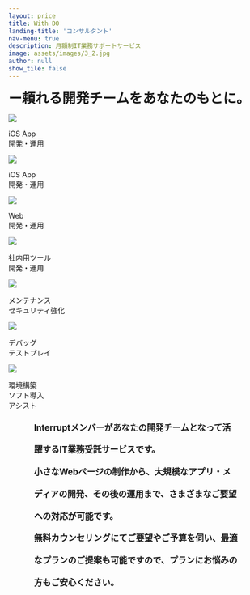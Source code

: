 ```yaml
---
layout: price
title: With DO 
landing-title: 'コンサルタント'
nav-menu: true
description: 月額制IT業務サポートサービス
image: assets/images/3_2.jpg
author: null
show_tile: false
---
```

<span style="font-weight:bold;font-size:1.9em;margin-bottom:40px;">ー頼れる開発チームをあなたのもとに。</span><br>
<div class="withdoimages">
<div><img src="/assets/images/icons8/icons8-apple-app-store-250.png"/><p>iOS App<br>開発・運用</p></div>
<div><img src="/assets/images/icons8/icons8-androidos-512.png"/><p>iOS App<br>開発・運用</p></div>
<div><img src="/assets/images/icons8/icons8-ww-64.png"/><p>Web<br>開発・運用</p></div>
<div><img src="/assets/images/icons8/icons8-service-512.png"/><p>社内用ツール<br>開発・運用</p></div>
<div><img src="/assets/images/icons8/icons8-security-100.png"/><p>メンテナンス<br>セキュリティ強化</p></div>
<div><img src="/assets/images/icons8/icons8-todo-100.png"/><p>デバッグ<br>テストプレイ</p></div>
<div><img src="/assets/images/icons8/icons8-cs-90.png"/><p>環境構築<br>ソフト導入<br>アシスト</p></div>
</div>

<div style="font-weight:bold;font-size:1.2em;line-height:2.6em;padding: 0 3em;">
Interruptメンバーがあなたの開発チームとなって活躍するIT業務受託サービスです。<br>
小さなWebページの制作から、大規模なアプリ・メディアの開発、その後の運用まで、さまざまなご要望への対応が可能です。<br>
無料カウンセリングにてご要望やご予算を伺い、最適なプランのご提案も可能ですので、プランにお悩みの方もご安心ください。<br>
</div><br>
